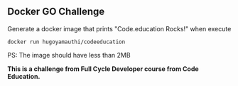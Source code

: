 ## Docker GO Challenge

Generate a docker image that prints "Code.education Rocks!" when execute
~~~Docker
docker run hugoyamauthi/codeeducation
~~~

PS: The image should have less than 2MB

**This is a challenge from Full Cycle Developer course from Code Education.**

